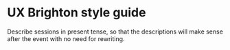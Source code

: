 # UX Brighton style guide

Describe sessions in present tense, so that the descriptions will make sense after the event with no need for rewriting.

